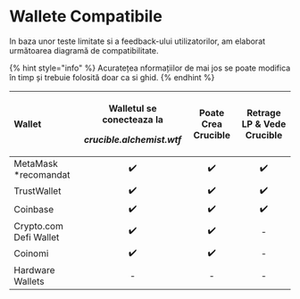 # Wallete Compatibile

In baza unor teste limitate si a feedback-ului utilizatorilor, am elaborat următoarea diagramă de compatibilitate.

{% hint style="info" %}
Acuratețea nformațiilor de mai jos se poate modifica în timp și trebuie folosită doar ca si ghid. 
{% endhint %}

<table>
  <thead>
    <tr>
      <th style="text-align:left">Wallet</th>
      <th style="text-align:center">
        <p>Walletul se conecteaza la</p>
        <p><em>crucible.alchemist.wtf</em>
        </p>
      </th>
      <th style="text-align:center">Poate Crea Crucible</th>
      <th style="text-align:center">Retrage LP &amp; Vede Crucible</th>
    </tr>
  </thead>
  <tbody>
    <tr>
      <td style="text-align:left">MetaMask *recomandat</td>
      <td style="text-align:center">&#x2714;&#xFE0F;</td>
      <td style="text-align:center">&#x2714;&#xFE0F;</td>
      <td style="text-align:center">&#x2714;&#xFE0F;</td>
    </tr>
    <tr>
      <td style="text-align:left">TrustWallet</td>
      <td style="text-align:center">&#x2714;&#xFE0F;</td>
      <td style="text-align:center">&#x2714;&#xFE0F;</td>
      <td style="text-align:center">&#x2714;&#xFE0F;</td>
    </tr>
    <tr>
      <td style="text-align:left">Coinbase</td>
      <td style="text-align:center">&#x2714;&#xFE0F;</td>
      <td style="text-align:center">&#x2714;&#xFE0F;</td>
      <td style="text-align:center">&#x2714;&#xFE0F;</td>
    </tr>
    <tr>
      <td style="text-align:left">Crypto.com Defi Wallet</td>
      <td style="text-align:center">&#x2714;&#xFE0F;</td>
      <td style="text-align:center">&#x2714;&#xFE0F;</td>
      <td style="text-align:center">-</td>
    </tr>
    <tr>
      <td style="text-align:left">Coinomi</td>
      <td style="text-align:center">&#x2714;&#xFE0F;</td>
      <td style="text-align:center">&#x2714;&#xFE0F;</td>
      <td style="text-align:center">-</td>
    </tr>
    <tr>
      <td style="text-align:left">Hardware Wallets</td>
      <td style="text-align:center">-</td>
      <td style="text-align:center">-</td>
      <td style="text-align:center">-</td>
    </tr>
  </tbody>
</table>

